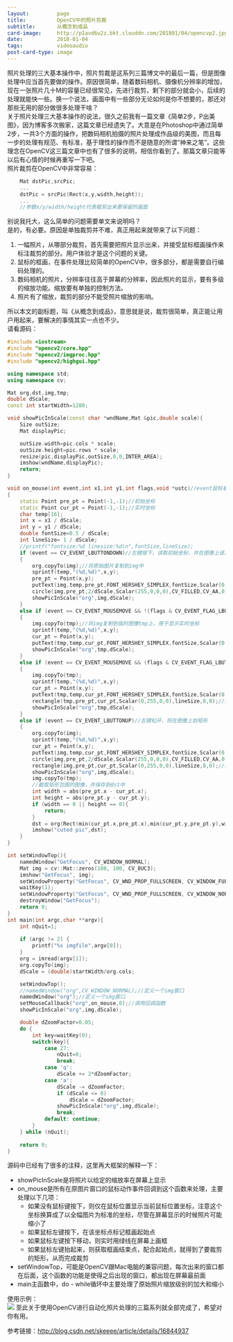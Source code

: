 ```yaml
---
layout:         page
title:          OpenCV中的照片剪裁
subtitle:       从概念到成品
card-image:     http://p1avd6u2z.bkt.clouddn.com/201801/04/opencvp2.jpg
date:           2018-01-04
tags:           videoaudio
post-card-type: image
---
```

照片处理的三大基本操作中，照片剪裁是这系列三篇博文中的最后一篇，但是图像处理中应当首先要做的操作。原因很简单，随着数码相机、摄像机分辨率的增加，现在一张照片几十M的容量已经很常见，先进行裁剪，剩下的部分就会小，后续的处理就能快一些。换一个说法，画面中有一些部分无论如何是你不想要的，那还对那些无用的部分做很多处理干啥？  
关于照片处理三大基本操作的说法，很久之前我有一篇文章《简单2步，P出美图》，因为博客多次搬家，这篇文章已经遗失了。大意是在Photoshop中通过简单2步，一共3个方面的操作，把数码相机拍摄的照片处理成作品级的美图，而且每一步的处理有规范、有标准，基于理性的操作而不是随意的所谓“神来之笔”。这些理念在OpenCV这三篇文章中也有了很多的说明，相信你看到了。那篇文章只能等以后有心情的时候再重写一下吧。  
照片裁剪在OpenCV中非常容易：  
```cpp
	Mat dstPic,srcPic;
	...
	dstPic = srcPic(Rect(x,y,width,height));
	...
	//参数x/y/width/height代表裁剪出来要保留的画面
```
别说我托大，这么简单的问题需要单文来说明吗？  
是的，有必要。原因是单独裁剪并不难，真正用起来就带来了以下问题：  
1. 一幅照片，从哪部分裁剪，首先需要把照片显示出来，并接受鼠标框画操作来标注裁剪的部分。用户体验才是这个问题的关键。
2. 鼠标的框画，在事件处理比较简单的OpenCV中，很多部分，都是需要自行编码处理的。
3. 数码相机的照片，分辨率往往高于屏幕的分辨率，因此照片的显示，要有多级的缩放功能。缩放要有单独的控制方法。
4. 照片有了缩放，裁剪的部分不能受照片缩放的影响。  

所以本文的副标题，叫《从概念到成品》，意思就是说，裁剪很简单，真正能让用户用起来，要解决的事情其实一点也不少。  
请看源码：  
```cpp
#include <iostream>
#include "opencv2/core.hpp"
#include "opencv2/imgproc.hpp"
#include "opencv2/highgui.hpp"

using namespace std;
using namespace cv;

Mat org,dst,img,tmp;
double dScale;
const int startWidth=1280;

void showPicInScale(const char *wndName,Mat &pic,double scale){
	Size outSize;
	Mat displayPic;

	outSize.width=pic.cols * scale;
	outSize.height=pic.rows * scale;
	resize(pic,displayPic,outSize,0,0,INTER_AREA);
	imshow(wndName,displayPic);
	return;
}

void on_mouse(int event,int x1,int y1,int flags,void *ustc)//event鼠标事件代号，x,y鼠标坐标，flags拖拽和键盘操作的代号
{
	static Point pre_pt = Point(-1,-1);//初始坐标
	static Point cur_pt = Point(-1,-1);//实时坐标
	char temp[16];
	int x = x1 / dScale;
	int y = y1 / dScale;
	double fontSize=0.5 / dScale;
	int lineSize= 1 / dScale;
	//printf("fontsize:%d linesize:%d\n",fontSize,lineSize);
	if (event == CV_EVENT_LBUTTONDOWN)//左键按下，读取初始坐标，并在图像上该点处划圆
	{
		org.copyTo(img);//将原始图片复制到img中
		sprintf(temp,"(%d,%d)",x,y);
		pre_pt = Point(x,y);
		putText(img,temp,pre_pt,FONT_HERSHEY_SIMPLEX,fontSize,Scalar(0,0,0,255),lineSize,8);//在窗口上显示坐标
		circle(img,pre_pt,2/dScale,Scalar(255,0,0,0),CV_FILLED,CV_AA,0);//划圆
		showPicInScale("org",img,dScale);
	}
	else if (event == CV_EVENT_MOUSEMOVE && !(flags & CV_EVENT_FLAG_LBUTTON))//左键没有按下的情况下鼠标移动的处理函数
	{
		img.copyTo(tmp);//将img复制到临时图像tmp上，用于显示实时坐标
		sprintf(temp,"(%d,%d)",x,y);
		cur_pt = Point(x,y);
		putText(tmp,temp,cur_pt,FONT_HERSHEY_SIMPLEX,fontSize,Scalar(0,0,0,255),lineSize,8);//只是实时显示鼠标移动的坐标
		showPicInScale("org",tmp,dScale);
	}
	else if (event == CV_EVENT_MOUSEMOVE && (flags & CV_EVENT_FLAG_LBUTTON))//左键按下时，鼠标移动，则在图像上划矩形
	{
		img.copyTo(tmp);
		sprintf(temp,"(%d,%d)",x,y);
		cur_pt = Point(x,y);
		putText(tmp,temp,cur_pt,FONT_HERSHEY_SIMPLEX,fontSize,Scalar(0,0,0,255),lineSize,8);
		rectangle(tmp,pre_pt,cur_pt,Scalar(0,255,0,0),lineSize,8,0);//在临时图像上实时显示鼠标拖动时形成的矩形
		showPicInScale("org",tmp,dScale);
	}
	else if (event == CV_EVENT_LBUTTONUP)//左键松开，将在图像上划矩形
	{
		org.copyTo(img);
		sprintf(temp,"(%d,%d)",x,y);
		cur_pt = Point(x,y);
		putText(img,temp,cur_pt,FONT_HERSHEY_SIMPLEX,fontSize,Scalar(0,0,0,255),lineSize,8);
		circle(img,pre_pt,2/dScale,Scalar(255,0,0,0),CV_FILLED,CV_AA,0);
		rectangle(img,pre_pt,cur_pt,Scalar(0,255,0,0),lineSize,8,0);//根据初始点和结束点，将矩形画到img上
		showPicInScale("org",img,dScale);
		img.copyTo(tmp);
		//截取矩形包围的图像，并保存到dst中
		int width = abs(pre_pt.x - cur_pt.x);
		int height = abs(pre_pt.y - cur_pt.y);
		if (width == 0 || height == 0){
			return;
		}
		dst = org(Rect(min(cur_pt.x,pre_pt.x),min(cur_pt.y,pre_pt.y),width,height));
		imshow("cuted pic",dst);
	}
}

int setWindowTop(){
	namedWindow("GetFocus", CV_WINDOW_NORMAL);
	Mat img = cv::Mat::zeros(100, 100, CV_8UC3);
	imshow("GetFocus", img);
	setWindowProperty("GetFocus", CV_WND_PROP_FULLSCREEN, CV_WINDOW_FULLSCREEN);
	waitKey(1);
	setWindowProperty("GetFocus", CV_WND_PROP_FULLSCREEN, CV_WINDOW_NORMAL);
	destroyWindow("GetFocus");
	return 0;
}
int main(int argc,char **argv){
	int nQuit=1;
	
	if (argc != 2) {
		printf("%s imgfile",argv[0]);
	}
	org = imread(argv[1]);
	org.copyTo(img);
	dScale = (double)startWidth/org.cols;

	setWindowTop();
	//namedWindow("org",CV_WINDOW_NORMAL);//定义一个img窗口
	namedWindow("org");//定义一个img窗口
	setMouseCallback("org",on_mouse,0);//调用回调函数
	showPicInScale("org",img,dScale);

	double dZoomFactor=0.05;
	do {
		int key=waitKey(0);
		switch(key){
			case 27:
				nQuit=0;
				break;
			case 'q':
				dScale += 2*dZoomFactor;
			case 'a':
				dScale -= dZoomFactor;
				if (dScale <= 0)
					dScale = dZoomFactor;
				showPicInScale("org",img,dScale);
				break;
			default: continue;
		}
	} while (nQuit);
	
	return 0;
}
```
源码中已经有了很多的注释，这里再大框架的解释一下：  
* showPicInScale是将照片以给定的缩放率在屏幕上显示
* on_mouse是所有在原图片窗口的鼠标动作事件回调到这个函数来处理，主要处理以下几项：
	 * 如果没有鼠标键按下，则仅在鼠标位置显示当前鼠标位置坐标，注意这个坐标换算成了以全幅图片为标准的坐标，尽管在屏幕显示的时候照片可能缩小了
	 * 如果鼠标左键按下，在该坐标点标记框画起始点
	 * 如果鼠标左键按下移动，则实时用绿线在屏幕上画框
	 * 如果鼠标左键抬起来，则获取框画结束点，配合起始点，就得到了要裁剪的矩形，从而完成裁剪
* setWindowTop，可能是OpenCV跟Mac电脑的兼容问题，每次出来的窗口都在后面，这个函数的功能是使得之后出现的窗口，都出现在屏幕最前面
* main主函数中，do - while循环中主要处理了原始照片缩放级别的加大和缩小

使用示例：  
![](http://p1avd6u2z.bkt.clouddn.com/201801/04/opencvp2.jpg)
至此关于使用OpenCV进行自动化照片处理的三篇系列就全部完成了，希望对你有用。  

参考链接：<http://blog.csdn.net/skeeee/article/details/16844937>
